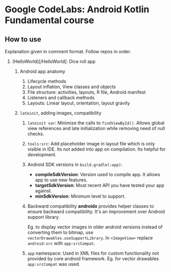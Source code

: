 # Google CodeLabs: Android Kotlin Fundamental course

## How to use
Explanation given in comment format. Follow repos in order.
1. (HelloWorld)[/HelloWorld]: Dice roll app
    1. Android app anatomy
        1. Lifecycle methods
        2. Layout inflation, View classes and objects
        3. File structure: activities, layouts, R file, Android manifest
        4. Listeners and callback methods
        5. Layouts: Linear layout, orientation, layout gravity
        
    2. `lateinit`, adding images, compatibility
        1. ```lateinit var```: Minimize the calls to `findViewById()`. Allows global view references and late initialization while removing need of null checks.
        2. ```tools:src```: Add placeholder image in layout file which is only visible in IDE. Its not added into app on compilation. Its helpful for development.
        3. Android SDK versions in `build.gradle(:app)`:
            - **compileSdkVersion**: Version used to compile app. It allows app to use new features.
            - **targetSdkVersion**: Most recent API you have tested your app against.
            - **minSdkVersion**: Minimum level to support.

        4. Backward compatibility
            **androidx** provides helper classes to ensure backward compatibility. It's an improvement over Android support library.
            
            Eg. to display vector images in older android versions instead of converting them to bitmap, use `vectorDrawables.useSupportLibrary`. In `<ImageView>` replace `android:src` with `app:srcCompat`.
        
        5. `app` namespace: Used in XML files for custom functionality not provided by core android framework. Eg. for vector drawables `app:srcCompat` was used.